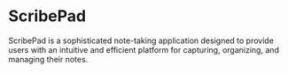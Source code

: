 # ScribePad
ScribePad is a sophisticated note-taking application designed to provide users with an intuitive and efficient platform for capturing, organizing, and managing their notes.

